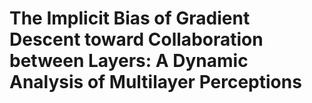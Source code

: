 # The Implicit Bias of Gradient Descent toward Collaboration between Layers: A Dynamic Analysis of Multilayer Perceptions 

